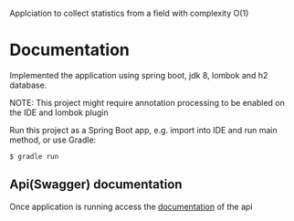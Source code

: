 Applciation to collect statistics from a field with complexity O(1)

# Documentation

Implemented the application using spring boot, jdk 8, lombok and h2 database.

NOTE: This project might require annotation processing to be enabled on the IDE and lombok plugin

Run this project as a Spring Boot app, e.g. import into IDE and run
main method, or use Gradle:

```
$ gradle run
```

## Api(Swagger) documentation

Once application is running access the [documentation](http://localhost:8080/v2/api-docs) of the api

